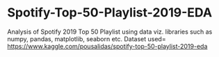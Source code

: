 # Spotify-Top-50-Playlist-2019-EDA
Analysis of Spotify 2019 Top 50 Playlist using data viz. libraries such as numpy, pandas, matplotlib, seaborn etc.
Dataset used= https://www.kaggle.com/pousalidas/spotify-top-50-playlist-2019-eda
